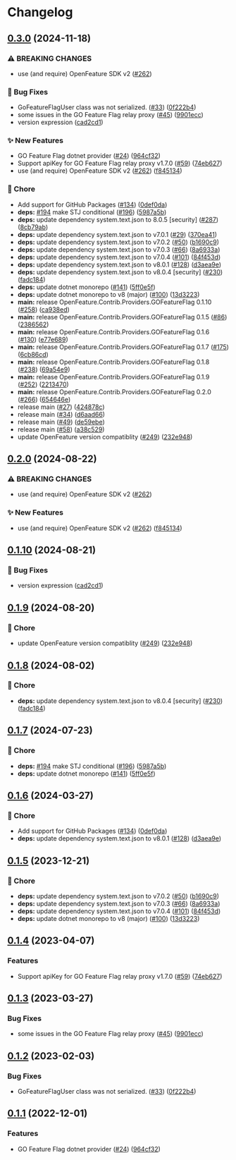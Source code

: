 # Changelog

## [0.3.0](https://github.com/ericpattison/dotnet-sdk-contrib/compare/OpenFeature.Contrib.Providers.GOFeatureFlag-v0.2.0...OpenFeature.Contrib.Providers.GOFeatureFlag-v0.3.0) (2024-11-18)


### ⚠ BREAKING CHANGES

* use (and require) OpenFeature SDK v2 ([#262](https://github.com/ericpattison/dotnet-sdk-contrib/issues/262))

### 🐛 Bug Fixes

* GoFeatureFlagUser class was not serialized. ([#33](https://github.com/ericpattison/dotnet-sdk-contrib/issues/33)) ([0f222b4](https://github.com/ericpattison/dotnet-sdk-contrib/commit/0f222b4a46d16bd075a9bbc3a512e3d8bf79bee4))
* some issues in the GO Feature Flag relay proxy ([#45](https://github.com/ericpattison/dotnet-sdk-contrib/issues/45)) ([9901ecc](https://github.com/ericpattison/dotnet-sdk-contrib/commit/9901ecc6566f8e97b222ce2080d329d2adf4401f))
* version expression ([cad2cd1](https://github.com/ericpattison/dotnet-sdk-contrib/commit/cad2cd166d0c25753b37189f044c3a585cda0fad))


### ✨ New Features

* GO Feature Flag dotnet provider ([#24](https://github.com/ericpattison/dotnet-sdk-contrib/issues/24)) ([964cf32](https://github.com/ericpattison/dotnet-sdk-contrib/commit/964cf3297d1b78954d5139750d26acbad9fcd895))
* Support apiKey for GO Feature Flag relay proxy v1.7.0 ([#59](https://github.com/ericpattison/dotnet-sdk-contrib/issues/59)) ([74eb627](https://github.com/ericpattison/dotnet-sdk-contrib/commit/74eb627c28cd9c7cafc37e2ac735f43a35eca12b))
* use (and require) OpenFeature SDK v2 ([#262](https://github.com/ericpattison/dotnet-sdk-contrib/issues/262)) ([f845134](https://github.com/ericpattison/dotnet-sdk-contrib/commit/f84513438586457087ac47fd40629912f2ec473a))


### 🧹 Chore

* Add support for GitHub Packages ([#134](https://github.com/ericpattison/dotnet-sdk-contrib/issues/134)) ([0def0da](https://github.com/ericpattison/dotnet-sdk-contrib/commit/0def0da173e2f327b7381eba043b6e99ae8f26fe))
* **deps:** [#194](https://github.com/ericpattison/dotnet-sdk-contrib/issues/194) make STJ conditional ([#196](https://github.com/ericpattison/dotnet-sdk-contrib/issues/196)) ([5987a5b](https://github.com/ericpattison/dotnet-sdk-contrib/commit/5987a5b309f188501b08cc4cc7c50575e888493c))
* **deps:** update dependency system.text.json to 8.0.5 [security] ([#287](https://github.com/ericpattison/dotnet-sdk-contrib/issues/287)) ([8cb79ab](https://github.com/ericpattison/dotnet-sdk-contrib/commit/8cb79ab8e6d33adc9acb6d6b9795cc4b5e0cf81e))
* **deps:** update dependency system.text.json to v7.0.1 ([#29](https://github.com/ericpattison/dotnet-sdk-contrib/issues/29)) ([370ea41](https://github.com/ericpattison/dotnet-sdk-contrib/commit/370ea414b0509dfb6badda8b60ab6b74bbbd32a3))
* **deps:** update dependency system.text.json to v7.0.2 ([#50](https://github.com/ericpattison/dotnet-sdk-contrib/issues/50)) ([b1690c9](https://github.com/ericpattison/dotnet-sdk-contrib/commit/b1690c91843afe012f08e63411ee100ed29e5f5c))
* **deps:** update dependency system.text.json to v7.0.3 ([#66](https://github.com/ericpattison/dotnet-sdk-contrib/issues/66)) ([8a6933a](https://github.com/ericpattison/dotnet-sdk-contrib/commit/8a6933a0093be917a60235080ff3dac89a952f81))
* **deps:** update dependency system.text.json to v7.0.4 ([#101](https://github.com/ericpattison/dotnet-sdk-contrib/issues/101)) ([84f453d](https://github.com/ericpattison/dotnet-sdk-contrib/commit/84f453ded557491ae69ae7d279d51642327dc8e6))
* **deps:** update dependency system.text.json to v8.0.1 ([#128](https://github.com/ericpattison/dotnet-sdk-contrib/issues/128)) ([d3aea9e](https://github.com/ericpattison/dotnet-sdk-contrib/commit/d3aea9e6a957c3c0ecc4f318f10916801cffe945))
* **deps:** update dependency system.text.json to v8.0.4 [security] ([#230](https://github.com/ericpattison/dotnet-sdk-contrib/issues/230)) ([fadc184](https://github.com/ericpattison/dotnet-sdk-contrib/commit/fadc184592348ee54e4cc87236c4823605f03970))
* **deps:** update dotnet monorepo ([#141](https://github.com/ericpattison/dotnet-sdk-contrib/issues/141)) ([5ff0e5f](https://github.com/ericpattison/dotnet-sdk-contrib/commit/5ff0e5f4c5939e9a584809e623b1306f7546c5b1))
* **deps:** update dotnet monorepo to v8 (major) ([#100](https://github.com/ericpattison/dotnet-sdk-contrib/issues/100)) ([13d3223](https://github.com/ericpattison/dotnet-sdk-contrib/commit/13d32231983e61ec9960cabfbf9a55fc5a6b32cb))
* **main:** release OpenFeature.Contrib.Providers.GOFeatureFlag 0.1.10 ([#258](https://github.com/ericpattison/dotnet-sdk-contrib/issues/258)) ([ca938ed](https://github.com/ericpattison/dotnet-sdk-contrib/commit/ca938ed382aec1e45aafd09f2556c1ee22a691c7))
* **main:** release OpenFeature.Contrib.Providers.GOFeatureFlag 0.1.5 ([#86](https://github.com/ericpattison/dotnet-sdk-contrib/issues/86)) ([2386562](https://github.com/ericpattison/dotnet-sdk-contrib/commit/238656210b91b0179f5ac63baad3cc72565e3cd6))
* **main:** release OpenFeature.Contrib.Providers.GOFeatureFlag 0.1.6 ([#130](https://github.com/ericpattison/dotnet-sdk-contrib/issues/130)) ([e77e689](https://github.com/ericpattison/dotnet-sdk-contrib/commit/e77e68962548a6d2f399f487566542826620cbce))
* **main:** release OpenFeature.Contrib.Providers.GOFeatureFlag 0.1.7 ([#175](https://github.com/ericpattison/dotnet-sdk-contrib/issues/175)) ([6cb86cd](https://github.com/ericpattison/dotnet-sdk-contrib/commit/6cb86cd204a1af9c2d9fd361e1be01235a866655))
* **main:** release OpenFeature.Contrib.Providers.GOFeatureFlag 0.1.8 ([#238](https://github.com/ericpattison/dotnet-sdk-contrib/issues/238)) ([69a54e9](https://github.com/ericpattison/dotnet-sdk-contrib/commit/69a54e9471faacbb667806bc2df836255a070bc8))
* **main:** release OpenFeature.Contrib.Providers.GOFeatureFlag 0.1.9 ([#252](https://github.com/ericpattison/dotnet-sdk-contrib/issues/252)) ([2213470](https://github.com/ericpattison/dotnet-sdk-contrib/commit/22134705310d69c78d49fb0350be46ae1893895b))
* **main:** release OpenFeature.Contrib.Providers.GOFeatureFlag 0.2.0 ([#266](https://github.com/ericpattison/dotnet-sdk-contrib/issues/266)) ([654646e](https://github.com/ericpattison/dotnet-sdk-contrib/commit/654646ea4a8cb9ae687aa1ea2e7a101aeba3b4d2))
* release main ([#27](https://github.com/ericpattison/dotnet-sdk-contrib/issues/27)) ([424878c](https://github.com/ericpattison/dotnet-sdk-contrib/commit/424878c8c10b839487be626a23b6170d45ec0fd2))
* release main ([#34](https://github.com/ericpattison/dotnet-sdk-contrib/issues/34)) ([d6aad66](https://github.com/ericpattison/dotnet-sdk-contrib/commit/d6aad66049278bec167ef1133117faf802feca01))
* release main ([#49](https://github.com/ericpattison/dotnet-sdk-contrib/issues/49)) ([de59ebe](https://github.com/ericpattison/dotnet-sdk-contrib/commit/de59ebe888563d28939a4c8d0d40cf7389539677))
* release main ([#58](https://github.com/ericpattison/dotnet-sdk-contrib/issues/58)) ([a38c529](https://github.com/ericpattison/dotnet-sdk-contrib/commit/a38c5291765282202e6c3abedfc7f0cac735db92))
* update OpenFeature version compatiblity ([#249](https://github.com/ericpattison/dotnet-sdk-contrib/issues/249)) ([232e948](https://github.com/ericpattison/dotnet-sdk-contrib/commit/232e948a0916ca10612f85343e2eecebca107090))

## [0.2.0](https://github.com/open-feature/dotnet-sdk-contrib/compare/OpenFeature.Contrib.Providers.GOFeatureFlag-v0.1.10...OpenFeature.Contrib.Providers.GOFeatureFlag-v0.2.0) (2024-08-22)


### ⚠ BREAKING CHANGES

* use (and require) OpenFeature SDK v2 ([#262](https://github.com/open-feature/dotnet-sdk-contrib/issues/262))

### ✨ New Features

* use (and require) OpenFeature SDK v2 ([#262](https://github.com/open-feature/dotnet-sdk-contrib/issues/262)) ([f845134](https://github.com/open-feature/dotnet-sdk-contrib/commit/f84513438586457087ac47fd40629912f2ec473a))

## [0.1.10](https://github.com/open-feature/dotnet-sdk-contrib/compare/OpenFeature.Contrib.Providers.GOFeatureFlag-v0.1.9...OpenFeature.Contrib.Providers.GOFeatureFlag-v0.1.10) (2024-08-21)


### 🐛 Bug Fixes

* version expression ([cad2cd1](https://github.com/open-feature/dotnet-sdk-contrib/commit/cad2cd166d0c25753b37189f044c3a585cda0fad))

## [0.1.9](https://github.com/open-feature/dotnet-sdk-contrib/compare/OpenFeature.Contrib.Providers.GOFeatureFlag-v0.1.8...OpenFeature.Contrib.Providers.GOFeatureFlag-v0.1.9) (2024-08-20)


### 🧹 Chore

* update OpenFeature version compatiblity ([#249](https://github.com/open-feature/dotnet-sdk-contrib/issues/249)) ([232e948](https://github.com/open-feature/dotnet-sdk-contrib/commit/232e948a0916ca10612f85343e2eecebca107090))

## [0.1.8](https://github.com/open-feature/dotnet-sdk-contrib/compare/OpenFeature.Contrib.Providers.GOFeatureFlag-v0.1.7...OpenFeature.Contrib.Providers.GOFeatureFlag-v0.1.8) (2024-08-02)


### 🧹 Chore

* **deps:** update dependency system.text.json to v8.0.4 [security] ([#230](https://github.com/open-feature/dotnet-sdk-contrib/issues/230)) ([fadc184](https://github.com/open-feature/dotnet-sdk-contrib/commit/fadc184592348ee54e4cc87236c4823605f03970))

## [0.1.7](https://github.com/open-feature/dotnet-sdk-contrib/compare/OpenFeature.Contrib.Providers.GOFeatureFlag-v0.1.6...OpenFeature.Contrib.Providers.GOFeatureFlag-v0.1.7) (2024-07-23)


### 🧹 Chore

* **deps:** [#194](https://github.com/open-feature/dotnet-sdk-contrib/issues/194) make STJ conditional ([#196](https://github.com/open-feature/dotnet-sdk-contrib/issues/196)) ([5987a5b](https://github.com/open-feature/dotnet-sdk-contrib/commit/5987a5b309f188501b08cc4cc7c50575e888493c))
* **deps:** update dotnet monorepo ([#141](https://github.com/open-feature/dotnet-sdk-contrib/issues/141)) ([5ff0e5f](https://github.com/open-feature/dotnet-sdk-contrib/commit/5ff0e5f4c5939e9a584809e623b1306f7546c5b1))

## [0.1.6](https://github.com/open-feature/dotnet-sdk-contrib/compare/OpenFeature.Contrib.Providers.GOFeatureFlag-v0.1.5...OpenFeature.Contrib.Providers.GOFeatureFlag-v0.1.6) (2024-03-27)


### 🧹 Chore

* Add support for GitHub Packages ([#134](https://github.com/open-feature/dotnet-sdk-contrib/issues/134)) ([0def0da](https://github.com/open-feature/dotnet-sdk-contrib/commit/0def0da173e2f327b7381eba043b6e99ae8f26fe))
* **deps:** update dependency system.text.json to v8.0.1 ([#128](https://github.com/open-feature/dotnet-sdk-contrib/issues/128)) ([d3aea9e](https://github.com/open-feature/dotnet-sdk-contrib/commit/d3aea9e6a957c3c0ecc4f318f10916801cffe945))

## [0.1.5](https://github.com/open-feature/dotnet-sdk-contrib/compare/OpenFeature.Contrib.Providers.GOFeatureFlag-v0.1.4...OpenFeature.Contrib.Providers.GOFeatureFlag-v0.1.5) (2023-12-21)


### 🧹 Chore

* **deps:** update dependency system.text.json to v7.0.2 ([#50](https://github.com/open-feature/dotnet-sdk-contrib/issues/50)) ([b1690c9](https://github.com/open-feature/dotnet-sdk-contrib/commit/b1690c91843afe012f08e63411ee100ed29e5f5c))
* **deps:** update dependency system.text.json to v7.0.3 ([#66](https://github.com/open-feature/dotnet-sdk-contrib/issues/66)) ([8a6933a](https://github.com/open-feature/dotnet-sdk-contrib/commit/8a6933a0093be917a60235080ff3dac89a952f81))
* **deps:** update dependency system.text.json to v7.0.4 ([#101](https://github.com/open-feature/dotnet-sdk-contrib/issues/101)) ([84f453d](https://github.com/open-feature/dotnet-sdk-contrib/commit/84f453ded557491ae69ae7d279d51642327dc8e6))
* **deps:** update dotnet monorepo to v8 (major) ([#100](https://github.com/open-feature/dotnet-sdk-contrib/issues/100)) ([13d3223](https://github.com/open-feature/dotnet-sdk-contrib/commit/13d32231983e61ec9960cabfbf9a55fc5a6b32cb))

## [0.1.4](https://github.com/open-feature/dotnet-sdk-contrib/compare/OpenFeature.Contrib.Providers.GOFeatureFlag-v0.1.3...OpenFeature.Contrib.Providers.GOFeatureFlag-v0.1.4) (2023-04-07)


### Features

* Support apiKey for GO Feature Flag relay proxy v1.7.0 ([#59](https://github.com/open-feature/dotnet-sdk-contrib/issues/59)) ([74eb627](https://github.com/open-feature/dotnet-sdk-contrib/commit/74eb627c28cd9c7cafc37e2ac735f43a35eca12b))

## [0.1.3](https://github.com/open-feature/dotnet-sdk-contrib/compare/OpenFeature.Contrib.Providers.GOFeatureFlag-v0.1.2...OpenFeature.Contrib.Providers.GOFeatureFlag-v0.1.3) (2023-03-27)


### Bug Fixes

* some issues in the GO Feature Flag relay proxy ([#45](https://github.com/open-feature/dotnet-sdk-contrib/issues/45)) ([9901ecc](https://github.com/open-feature/dotnet-sdk-contrib/commit/9901ecc6566f8e97b222ce2080d329d2adf4401f))

## [0.1.2](https://github.com/open-feature/dotnet-sdk-contrib/compare/OpenFeature.Contrib.Providers.GOFeatureFlag-v0.1.1...OpenFeature.Contrib.Providers.GOFeatureFlag-v0.1.2) (2023-02-03)


### Bug Fixes

* GoFeatureFlagUser class was not serialized. ([#33](https://github.com/open-feature/dotnet-sdk-contrib/issues/33)) ([0f222b4](https://github.com/open-feature/dotnet-sdk-contrib/commit/0f222b4a46d16bd075a9bbc3a512e3d8bf79bee4))

## [0.1.1](https://github.com/open-feature/dotnet-sdk-contrib/compare/OpenFeature.Contrib.Providers.GOFeatureFlag-v0.1.0...OpenFeature.Contrib.Providers.GOFeatureFlag-v0.1.1) (2022-12-01)


### Features

* GO Feature Flag dotnet provider ([#24](https://github.com/open-feature/dotnet-sdk-contrib/issues/24)) ([964cf32](https://github.com/open-feature/dotnet-sdk-contrib/commit/964cf3297d1b78954d5139750d26acbad9fcd895))
